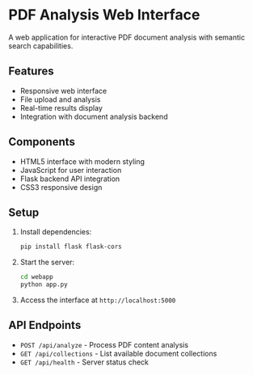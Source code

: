 # PDF Analysis Web Interface

A web application for interactive PDF document analysis with semantic search capabilities.

## Features

- Responsive web interface
- File upload and analysis
- Real-time results display
- Integration with document analysis backend

## Components

- HTML5 interface with modern styling
- JavaScript for user interaction
- Flask backend API integration
- CSS3 responsive design

## Setup

1. Install dependencies:
   ```bash
   pip install flask flask-cors
   ```

2. Start the server:
   ```bash
   cd webapp
   python app.py
   ```

3. Access the interface at `http://localhost:5000`

## API Endpoints

- `POST /api/analyze` - Process PDF content analysis
- `GET /api/collections` - List available document collections
- `GET /api/health` - Server status check
